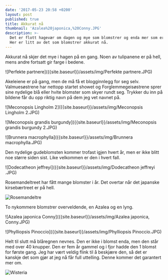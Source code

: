 ```yaml
---
date: '2017-05-23 20:58 +0200'
layout: post
published: true
title: Akkurat nå
thumbnail: 'Azalea%20japonica,%20Conny.JPG'
description: >-
  Det er flott hagevær om dagen og mye som blomstrer og enda mer som er på gang.
  Her er litt av det som blomstrer akkurat nå.
---
```


Akkurat nå skjer det mye i hagen på en gang. Noen av tulipanene er på hell, mens andre fortsatt gir farge i bedene. 

![Perfekte partnere]({{site.baseurl}}/assets/img/Perfekte partnere.JPG)

Akeleiene er på gang, men de må få et blogginnlegg for seg selv. Valmuesøstrene har nettopp startet showet og Forglemmegeisøstrene sprer sine nydelige blå eller hvite blomster som skyer rundt seg. Trykker du inn på bildene får du opp riktig navn på dem jeg vet navnet på.

![Meconopsis Lingholm 2]({{site.baseurl}}/assets/img/Meconopsis Lingholm 2.JPG)

<!--more-->

![Meconopsis grandis burgundy]({{site.baseurl}}/assets/img/Meconopsis grandis burgundy 2.JPG)

![Brunnera macrophylla]({{site.baseurl}}/assets/img/Brunnera macrophylla.JPG)

Den nydelige gudeblomsten kommer trofast igjen hvert år, men er ikke blitt noe større siden sist. Like velkommen er den i hvert fall.

![Dodecatheon jeffreyi]({{site.baseurl}}/assets/img/Dodecatheon jeffreyi .JPG)

Rosemandeltreet har fått mange blomster i år. Det overtar når det japanske kirsebærtreet er på hell. 

![Rosemandeltre]({{site.baseurl}}/assets/img/Rosemandeltre.JPG)

To nykommere blomstrer overveldende, en Azalea og en lyng. 

![Azalea japonica Conny]({{site.baseurl}}/assets/img/Azalea japonica, Conny.JPG)

![Phylliopsis Pinoccio]({{site.baseurl}}/assets/img/Phylliopsis Pinoccio.JPG)

Helt til slutt må blåregnen nevnes. Den er ikke i blomst enda, men den står med over 40 knupper.  Den er fem år gammel og i fjor hadde den 1 blomst for første gang. Jeg har vært veldig flink til å beskjære den, så det er kanskje det som gjør at jeg nå får full uttelling. Denne kommer det garantert mer om.

![Wisteria]({{site.baseurl}}/assets/img/Wisteria.JPG)
